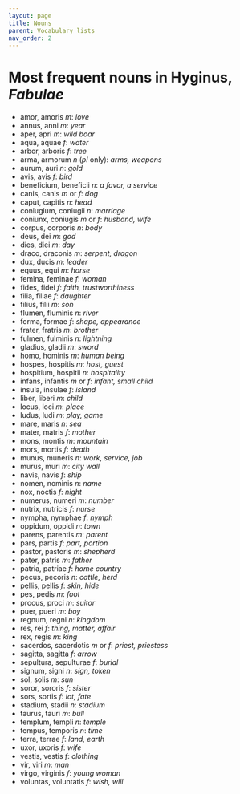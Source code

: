 ```yaml
---
layout: page
title: Nouns
parent: Vocabulary lists
nav_order: 2
---
```


# Most frequent nouns in Hyginus, *Fabulae*

- amor, amoris *m*: *love*
- annus, anni *m*: *year*
- aper, apri *m*: *wild boar*
- aqua, aquae *f*: *water*
- arbor, arboris *f*: *tree*
- arma, armorum *n* (*pl* only): *arms, weapons*
- aurum, auri *n*: *gold*
- avis, avis *f*: *bird*
- beneficium, beneficii *n*: *a favor, a service*
- canis, canis *m* or *f*: *dog*
- caput, capitis *n*: *head*
- coniugium, coniugii *n*: *marriage*
- coniunx, coniugis *m* or *f*: *husband, wife*
- corpus, corporis *n*: *body*
- deus, dei *m*: *god*
- dies, diei *m*: *day*
- draco, draconis *m*: *serpent, dragon*
- dux, ducis *m*: *leader*
- equus, equi *m*: *horse*
- femina, feminae *f*: *woman*
- fides, fidei *f*: *faith, trustworthiness*
- filia, filiae *f*: *daughter*
- filius, filii *m*: *son*
- flumen, fluminis *n*: *river*
- forma, formae *f*: *shape, appearance*
- frater, fratris *m*: *brother*
- fulmen, fulminis *n*: *lightning*
- gladius, gladii *m*: *sword*
- homo, hominis *m*: *human being*
- hospes, hospitis *m*: *host, guest*
- hospitium, hospitii *n*: *hospitality*
- infans, infantis *m* or *f*: *infant, small child*
- insula, insulae *f*: *island*
- liber, liberi *m*: *child*
- locus, loci *m*: *place*
- ludus, ludi *m*: *play, game*
- mare, maris *n*: *sea*
- mater, matris *f*: *mother*
- mons, montis *m*: *mountain*
- mors, mortis *f*: *death*
- munus, muneris *n*: *work, service, job*
- murus, muri *m*: *city wall*
- navis, navis *f*: *ship*
- nomen, nominis *n*: *name*
- nox, noctis *f*: *night*
- numerus, numeri *m*: *number*
- nutrix, nutricis *f*: *nurse*
- nympha, nymphae *f*: *nymph*
- oppidum, oppidi *n*: *town*
- parens, parentis *m*: *parent*
- pars, partis *f*: *part, portion*
- pastor, pastoris *m*: *shepherd*
- pater, patris *m*: *father*
- patria, patriae *f*: *home country*
- pecus, pecoris *n*: *cattle, herd*
- pellis, pellis *f*: *skin, hide*
- pes, pedis *m*: *foot*
- procus, proci *m*: *suitor*
- puer, pueri *m*: *boy*
- regnum, regni *n*: *kingdom*
- res, rei *f*: *thing, matter, affair*
- rex, regis *m*: *king*
- sacerdos, sacerdotis *m* or *f*: *priest, priestess*
- sagitta, sagitta *f*: *arrow*
- sepultura, sepulturae *f*: *burial*
- signum, signi *n*: *sign, token*
- sol, solis *m*: *sun*
- soror, sororis *f*: *sister*
- sors, sortis *f*: *lot, fate*
- stadium, stadii *n*: *stadium*
- taurus, tauri *m*: *bull*
- templum, templi *n*: *temple*
- tempus, temporis *n*: *time*
- terra, terrae *f*: *land, earth*
- uxor, uxoris *f*: *wife*
- vestis, vestis *f*: *clothing*
- vir, viri *m*: *man*
- virgo, virginis *f*: *young woman*
- voluntas, voluntatis *f*: *wish, will*

